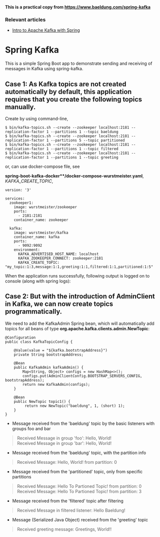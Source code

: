 **This is a practical copy from https://www.baeldung.com/spring-kafka**

### Relevant articles

- [Intro to Apache Kafka with Spring](http://www.baeldung.com/spring-kafka)

# Spring Kafka

This is a simple Spring Boot app to demonstrate sending and receiving of messages in Kafka using spring-kafka.

## Case 1: As Kafka topics are not created automatically by default, this application requires that you create the following topics manually.

Create by using command-line,

```
$ bin/kafka-topics.sh --create --zookeeper localhost:2181 --replication-factor 1 --partitions 1 --topic baeldung
$ bin/kafka-topics.sh --create --zookeeper localhost:2181 --replication-factor 1 --partitions 5 --topic partitioned
$ bin/kafka-topics.sh --create --zookeeper localhost:2181 --replication-factor 1 --partitions 1 --topic filtered
$ bin/kafka-topics.sh --create --zookeeper localhost:2181 --replication-factor 1 --partitions 1 --topic greeting
```

or, can use docker-compose file, see

**spring-boot-kafka-docker\*\*/docker-compose-wurstmeister.yaml**, *KAFKA_CREATE_TOPIC*,

```
version: '3'

services:
  zookeeper1:
    image: wurstmeister/zookeeper
    ports:
      - 2181:2181
    container_name: zookeeper

  kafka:
    image: wurstmeister/kafka
    container_name: kafka
    ports:
      - 9092:9092
    environment:
      KAFKA_ADVERTISED_HOST_NAME: localhost
      KAFKA_ZOOKEEPER_CONNECT: zookeeper:2181
      KAFKA_CREATE_TOPIC: "my_topic:1:3,message:1:1,greeting:1:1,filtered:1:1,partitioned:1:5"
```

When the application runs successfully, following output is logged on to console (along with spring logs):

## Case 2: But with the introduction of AdminClient in Kafka, we can now create topics programmatically.

We need to add the KafkaAdmin Spring bean, which will automatically add topics for all beans of type **org.apache.kafka.clients.admin.NewTopic**:

```
@Configuration
public class KafkaTopicConfig {
    
    @Value(value = "${kafka.bootstrapAddress}")
    private String bootstrapAddress;

    @Bean
    public KafkaAdmin kafkaAdmin() {
        Map<String, Object> configs = new HashMap<>();
        configs.put(AdminClientConfig.BOOTSTRAP_SERVERS_CONFIG, bootstrapAddress);
        return new KafkaAdmin(configs);
    }
    
    @Bean
    public NewTopic topic1() {
         return new NewTopic("baeldung", 1, (short) 1);
    }
}

```


- Message received from the 'baeldung' topic by the basic listeners with groups foo and bar
>Received Message in group 'foo': Hello, World!<br>
Received Message in group 'bar': Hello, World!

- Message received from the 'baeldung' topic, with the partition info
>Received Message: Hello, World! from partition: 0

- Message received from the 'partitioned' topic, only from specific partitions
>Received Message: Hello To Partioned Topic! from partition: 0<br>
Received Message: Hello To Partioned Topic! from partition: 3

- Message received from the 'filtered' topic after filtering
>Received Message in filtered listener: Hello Baeldung!

- Message (Serialized Java Object) received from the 'greeting' topic
>Received greeting message: Greetings, World!!





